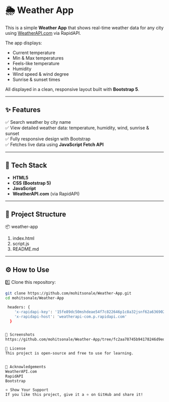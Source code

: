 # 🌦️ Weather App

This is a simple **Weather App** that shows real-time weather data for any city using [WeatherAPI.com](https://www.weatherapi.com/) via RapidAPI.

The app displays:
- Current temperature
- Min & Max temperatures
- Feels-like temperature
- Humidity
- Wind speed & wind degree
- Sunrise & sunset times

All displayed in a clean, responsive layout built with **Bootstrap 5**.

---

## ✨ Features

✅ Search weather by city name  
✅ View detailed weather data: temperature, humidity, wind, sunrise & sunset  
✅ Fully responsive design with Bootstrap  
✅ Fetches live data using **JavaScript Fetch API**

---

## 🚀 Tech Stack

- **HTML5**
- **CSS (Bootstrap 5)**
- **JavaScript**
- **WeatherAPI.com** (via RapidAPI)

---

## 📂 Project Structure
📦 weather-app
1. index.html
2. script.js
3. README.md



---

## ⚙️ How to Use

1️⃣ Clone this repository:
```bash
git clone https://github.com/mohitsonale/Weather-App.git
cd mohitsonale/Weather-App

 headers: {
    'x-rapidapi-key': '15fe89dc50mshdeae54f7c822646p1c8a32jsnf62a6369025a',
    'x-rapidapi-host': 'weatherapi-com.p.rapidapi.com'
  }


📸 Screenshots
https://github.com/mohitsonale/Weather-App/tree/fc2aa78745b94178246d9ed84b4dd00b50cc200d/images

📜 License
This project is open-source and free to use for learning.


🙌 Acknowledgements
WeatherAPI.com
RapidAPI
Bootstrap

⭐ Show Your Support
If you like this project, give it a ⭐ on GitHub and share it!







